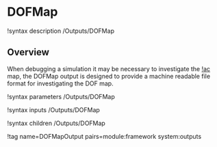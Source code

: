 # DOFMap

!syntax description /Outputs/DOFMap

## Overview

When debugging a simulation it may be necessary to investigate the [!ac](DOF) map, the
DOFMap output is designed to provide a machine readable file format for investigating the DOF map.

!syntax parameters /Outputs/DOFMap

!syntax inputs /Outputs/DOFMap

!syntax children /Outputs/DOFMap

!tag name=DOFMapOutput pairs=module:framework system:outputs
